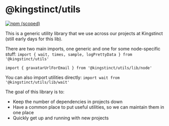 # @kingstinct/utils

[![npm (scoped)](https://img.shields.io/npm/v/@kingstinct/utils?style=for-the-badge)](https://www.npmjs.com/package/@kingstinct/utils)

This is a generic utility library that we use across our projects at Kingstinct (still early days for this lib).

There are two main imports, one generic and one for some node-specific stuff:
`import { wait, times, sample, logPrettyData } from '@kingstinct/utils'`

`import { gravatarUrlForEmail } from '@kingstinct/utils/lib/node'`

You can also import utilities directly:
`import wait from '@kingstinct/utils/lib/wait'`

The goal of this library is to:
- Keep the number of dependencies in projects down
- Have a common place to put useful utilities, so we can maintain them in one place
- Quickly get up and running with new projects
